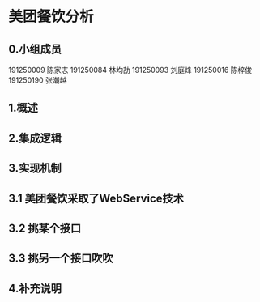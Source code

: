 # 美团餐饮分析

## 0.小组成员
191250009 陈家志
191250084 林均劼
191250093 刘庭烽
191250016 陈梓俊
191250190 张潮越

## 1.概述

## 2.集成逻辑

## 3.实现机制

## 3.1 美团餐饮采取了WebService技术

## 3.2 挑某个接口

## 3.3 挑另一个接口吹吹

## 4.补充说明
